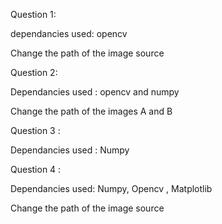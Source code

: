 Question 1:

dependancies used: opencv

Change the path of the image source


Question 2:

Dependancies used : opencv and numpy 


Change the path of the images A and B


Question 3 : 
 
 Dependancies used : Numpy
 
 Question 4 : 
 
 Dependancies used: Numpy, Opencv , Matplotlib
 
 
Change the path of the image source

